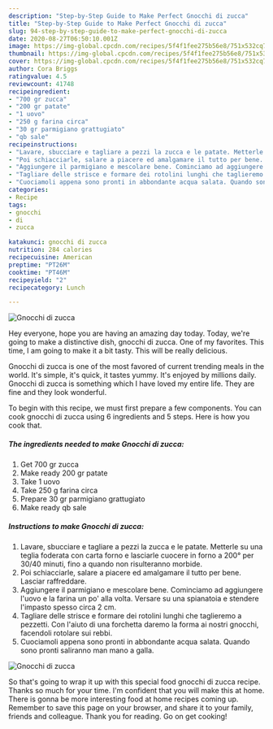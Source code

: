 ```yaml
---
description: "Step-by-Step Guide to Make Perfect Gnocchi di zucca"
title: "Step-by-Step Guide to Make Perfect Gnocchi di zucca"
slug: 94-step-by-step-guide-to-make-perfect-gnocchi-di-zucca
date: 2020-08-27T06:50:10.001Z
image: https://img-global.cpcdn.com/recipes/5f4f1fee275b56e8/751x532cq70/gnocchi-di-zucca-recipe-main-photo.jpg
thumbnail: https://img-global.cpcdn.com/recipes/5f4f1fee275b56e8/751x532cq70/gnocchi-di-zucca-recipe-main-photo.jpg
cover: https://img-global.cpcdn.com/recipes/5f4f1fee275b56e8/751x532cq70/gnocchi-di-zucca-recipe-main-photo.jpg
author: Cora Briggs
ratingvalue: 4.5
reviewcount: 41748
recipeingredient:
- "700 gr zucca"
- "200 gr patate"
- "1 uovo"
- "250 g farina circa"
- "30 gr parmigiano grattugiato"
- "qb sale"
recipeinstructions:
- "Lavare, sbucciare e tagliare a pezzi la zucca e le patate. Metterle su una teglia foderata con carta forno e lasciarle cuocere in forno a 200° per 30/40 minuti, fino a quando non risulteranno morbide."
- "Poi schiacciarle, salare a piacere ed amalgamare il tutto per bene. Lasciar raffreddare."
- "Aggiungere il parmigiano e mescolare bene. Cominciamo ad aggiungere l&#39;uovo e la farina un po&#39; alla volta. Versare su una spianatoia e stendere l&#39;impasto spesso circa 2 cm."
- "Tagliare delle strisce e formare dei rotolini lunghi che taglieremo a pezzetti. Con l&#39;aiuto di una forchetta daremo la forma ai nostri gnocchi, facendoli rotolare sui rebbi."
- "Cuociamoli appena sono pronti in abbondante acqua salata. Quando sono pronti saliranno man mano a galla."
categories:
- Recipe
tags:
- gnocchi
- di
- zucca

katakunci: gnocchi di zucca 
nutrition: 284 calories
recipecuisine: American
preptime: "PT26M"
cooktime: "PT46M"
recipeyield: "2"
recipecategory: Lunch

---
```



![Gnocchi di zucca](https://img-global.cpcdn.com/recipes/5f4f1fee275b56e8/751x532cq70/gnocchi-di-zucca-recipe-main-photo.jpg)

Hey everyone, hope you are having an amazing day today. Today, we're going to make a distinctive dish, gnocchi di zucca. One of my favorites. This time, I am going to make it a bit tasty. This will be really delicious.

Gnocchi di zucca is one of the most favored of current trending meals in the world. It's simple, it's quick, it tastes yummy. It's enjoyed by millions daily. Gnocchi di zucca is something which I have loved my entire life. They are fine and they look wonderful.




To begin with this recipe, we must first prepare a few components. You can cook gnocchi di zucca using 6 ingredients and 5 steps. Here is how you cook that.

<!--inarticleads1-->

##### The ingredients needed to make Gnocchi di zucca:

1. Get 700 gr zucca
1. Make ready 200 gr patate
1. Take 1 uovo
1. Take 250 g farina circa
1. Prepare 30 gr parmigiano grattugiato
1. Make ready qb sale




<!--inarticleads2-->

##### Instructions to make Gnocchi di zucca:

1. Lavare, sbucciare e tagliare a pezzi la zucca e le patate. Metterle su una teglia foderata con carta forno e lasciarle cuocere in forno a 200° per 30/40 minuti, fino a quando non risulteranno morbide.
1. Poi schiacciarle, salare a piacere ed amalgamare il tutto per bene. Lasciar raffreddare.
1. Aggiungere il parmigiano e mescolare bene. Cominciamo ad aggiungere l&#39;uovo e la farina un po&#39; alla volta. Versare su una spianatoia e stendere l&#39;impasto spesso circa 2 cm.
1. Tagliare delle strisce e formare dei rotolini lunghi che taglieremo a pezzetti. Con l&#39;aiuto di una forchetta daremo la forma ai nostri gnocchi, facendoli rotolare sui rebbi.
1. Cuociamoli appena sono pronti in abbondante acqua salata. Quando sono pronti saliranno man mano a galla.
<img src="//assets-global.cpcdn.com/assets/icons/button_play-2c75c40dde080a61004c1f40b05d8f140eaff45d7e9e6481dc71c63d2e7c4909.png" alt="Gnocchi di zucca">



So that's going to wrap it up with this special food gnocchi di zucca recipe. Thanks so much for your time. I'm confident that you will make this at home. There is gonna be more interesting food at home recipes coming up. Remember to save this page on your browser, and share it to your family, friends and colleague. Thank you for reading. Go on get cooking!
